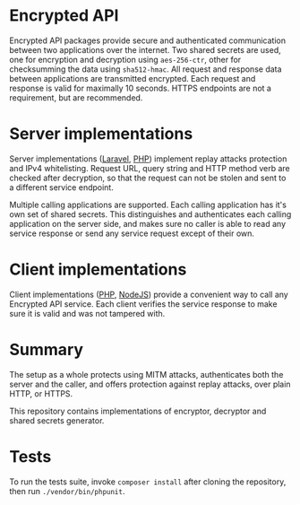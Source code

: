 # Encrypted API
Encrypted API packages provide secure and authenticated communication between two applications over the internet. Two shared secrets are used,
one for encryption and decryption using `aes-256-ctr`, other for checksumming the data using `sha512-hmac`. All request and response data
between applications are transmitted encrypted. Each request and response is valid for maximally 10 seconds. HTTPS endpoints are not a
requirement, but are recommended.

# Server implementations
Server implementations ([Laravel](https://github.com/kbs1/encrypted-api-server-laravel), [PHP](https://github.com/kbs1/encrypted-api-server-php))
implement replay attacks protection and IPv4 whitelisting. Request URL, query string and HTTP method verb are checked after decryption, so that the request
can not be stolen and sent to a different service endpoint.

Multiple calling applications are supported.
Each calling application has it's own set of shared secrets. This distinguishes and authenticates each calling application on the server side, and makes
sure no caller is able to read any service response or send any service request except of their own.

# Client implementations
Client implementations ([PHP](https://github.com/kbs1/encrypted-api-client-php), [NodeJS](https://github.com/kbs1/encrypted-api-client-nodejs)) provide
a convenient way to call any Encrypted API service. Each client verifies the service response to make sure it is valid and was not tampered with.

# Summary
The setup as a whole protects using MITM attacks, authenticates both the server and the caller, and offers protection against replay attacks, over
plain HTTP, or HTTPS.

This repository contains implementations of encryptor, decryptor and shared secrets generator.

# Tests
To run the tests suite, invoke `composer install` after cloning the repository, then run `./vendor/bin/phpunit`.
